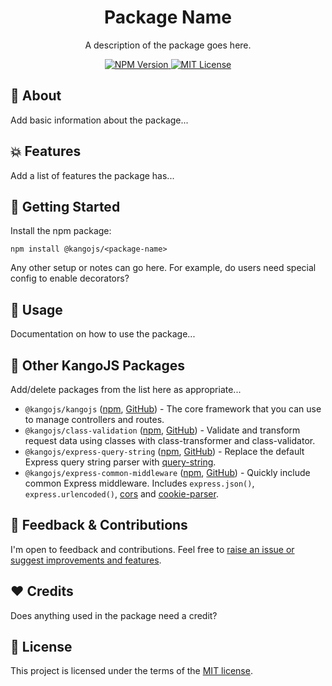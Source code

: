 <div align="center">
<h1>Package Name</h1>
<p>A description of the package goes here.</p>

<div>
  <a href="https://www.npmjs.com/package/@kangojs/package-template" target="_blank">
    <img src="https://img.shields.io/npm/v/@kangojs/package-template?style=flat-square" alt="NPM Version" />
  </a>
  <a href="https://choosealicense.com/licenses/mit/" target="_blank">
    <img src="https://img.shields.io/npm/l/@kangojs/package-template?style=flat-square" alt="MIT License" />
  </a>
</div>
</div>

## 🤔 About
Add basic information about the package...

## 💥 Features
Add a list of features the package has...

## 🚀 Getting Started
Install the npm package:
```shell
npm install @kangojs/<package-name>
```

Any other setup or notes can go here. For example, do users need special config to enable decorators?

## 👷 Usage
Documentation on how to use the package...

## 🧰 Other KangoJS Packages
Add/delete packages from the list here as appropriate...

- `@kangojs/kangojs` ([npm](https://www.npmjs.com/package/@kangojs/kangojs), [GitHub](https://github.com/kangojs/kangojs)) - The core framework that you can use to manage controllers and routes.
- `@kangojs/class-validation` ([npm](https://www.npmjs.com/package/@kangojs/class-validation), [GitHub](https://github.com/kangojs/class-validation)) - Validate and transform request data using classes with class-transformer and class-validator.
- `@kangojs/express-query-string` ([npm](https://www.npmjs.com/package/@kangojs/express-query-string), [GitHub](https://github.com/kangojs/express-query-string)) - Replace the default Express query string parser with [query-string](https://www.npmjs.com/package/query-string).
- `@kangojs/express-common-middleware` ([npm](https://www.npmjs.com/package/@kangojs/express-common-middleware), [GitHub](https://github.com/kangojs/express-common-middleware)) - Quickly include common Express middleware. Includes `express.json()`, `express.urlencoded()`, [cors](https://www.npmjs.com/package/cors) and [cookie-parser](https://www.npmjs.com/package/cookie-parser).

## 💬 Feedback & Contributions
I'm open to feedback and contributions. Feel free to [raise an issue or suggest improvements and features](https://github.com/kangojs/<package-name>).

## ❤️ Credits
Does anything used in the package need a credit?

## 📝 License
This project is licensed under the terms of the [MIT license](https://choosealicense.com/licenses/mit/).
